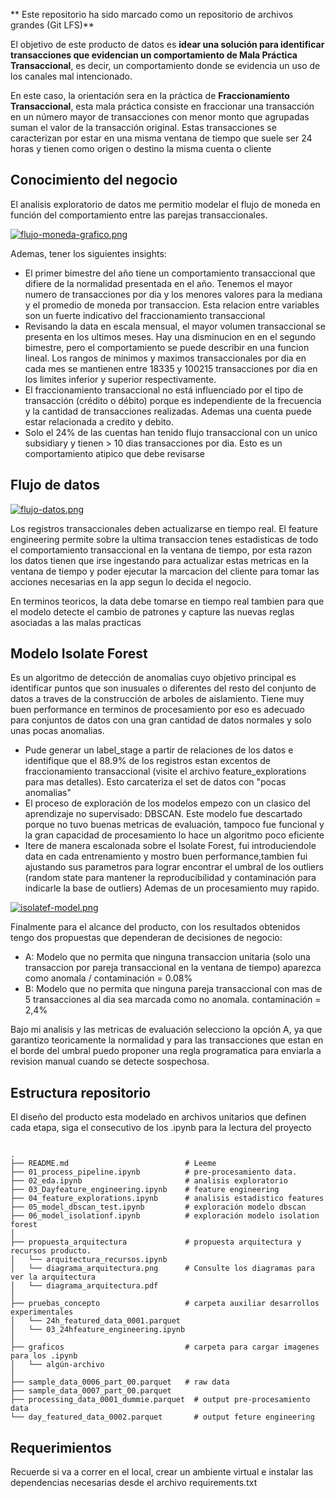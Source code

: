 

** Este repositorio ha sido marcado como un repositorio de archivos grandes (Git LFS)**

El objetivo de este producto de datos es **idear una solución para identificar transacciones que evidencian un comportamiento de Mala Práctica Transaccional**, es decir, un comportamiento donde se evidencia un uso de los canales mal intencionado.

En este caso, la orientación sera en la práctica de **Fraccionamiento Transaccional**, esta mala práctica consiste en fraccionar una transacción en un número mayor de transacciones con menor monto que agrupadas suman el valor de la transacción original. Estas transacciones se caracterizan por estar en una misma ventana de tiempo que suele ser 24 horas y tienen como origen o destino la misma cuenta o cliente

## Conocimiento del negocio

El analisis exploratorio de datos me permitio modelar el flujo de moneda en función del comportamiento entre las parejas transaccionales. 

[![flujo-moneda-grafico.png](https://i.postimg.cc/d1QGmvN2/flujo-moneda-grafico.png)](https://postimg.cc/QBPBjL3C)

Ademas, tener los siguientes insights: 

* El primer bimestre del año tiene un comportamiento transaccional que difiere de la normalidad presentada en el año. Tenemos el mayor numero de transacciones por dia y los menores valores para la mediana y el promedio de moneda por transaccion. Esta relacion entre variables son un fuerte indicativo del fraccionamiento transaccional
* Revisando la data en escala mensual, el mayor volumen transaccional se presenta en los ultimos meses. Hay una disminucion en en el segundo bimestre, pero el comportamiento se puede describir en una funcion lineal. Los rangos de minimos y maximos transaccionales por dia en cada mes se mantienen entre 18335 y 100215 transacciones por dia en los limites inferior y superior respectivamente. 
* El fraccionamiento transaccional no está influenciado por el tipo de transacción (crédito o débito) porque es independiente de la frecuencia y la cantidad de transacciones realizadas. Ademas una cuenta puede estar relacionada a credito y debito. 
* Solo el 24% de las cuentas han tenido flujo transaccional con un unico subsidiary y tienen > 10 dias transacciones por dia. Esto es un comportamiento atipico que debe revisarse


## Flujo de datos

[![flujo-datos.png](https://i.postimg.cc/W1btKQ3b/flujo-datos.png)](https://postimg.cc/N5Sg2CmW)

Los registros transaccionales deben actualizarse en tiempo real. El feature engineering permite sobre la ultima transaccion tenes estadisticas de todo el comportamiento transaccional en la ventana de tiempo, por esta razon los datos tienen que irse ingestando para actualizar estas metricas en la ventana de tiempo y poder ejecutar la marcacion del cliente para tomar las acciones necesarias en la app segun lo decida el negocio. 

En terminos teoricos, la data debe tomarse en tiempo real tambien para que el modelo detecte el cambio de patrones y capture las nuevas reglas asociadas a las malas practicas

## Modelo Isolate Forest

Es un algoritmo de detección de anomalias cuyo objetivo principal es identificar puntos que son inusuales o diferentes del resto del conjunto de datos a traves de la construcción de arboles de aislamiento. Tiene muy buen performance en terminos de procesamiento por eso es adecuado para conjuntos de datos con una gran cantidad de datos normales y solo unas pocas anomalias. 

* Pude generar un label_stage a partir de relaciones de los datos e identifique que el 88.9% de los registros estan excentos de fraccionamiento transaccional (visite el archivo feature_explorations para mas detalles). Esto carcateriza el set de datos con "pocas anomalias"
* El proceso de exploración de los modelos empezo con un clasico del aprendizaje no supervisado: DBSCAN. Este modelo fue descartado porque no tuvo buenas metricas de evaluación, tampoco fue funcional y la gran capacidad de procesamiento lo hace un algoritmo poco eficiente
* Itere de manera escalonada sobre el Isolate Forest, fui introduciendole data en cada entrenamiento y mostro buen performance,tambien fui ajustando sus parametros para lograr encontrar el umbral de los outliers (random state para mantener la reproducibilidad y contaminación para indicarle la base de outliers) Ademas de un procesamiento muy rapido. 

[![isolatef-model.png](https://i.postimg.cc/cHyTw6Vr/isolatef-model.png)](https://postimg.cc/Y4R1w22H)

Finalmente para el alcance del producto, con los resultados obtenidos tengo dos propuestas que dependeran de decisiones de negocio:

- A: Modelo que no permita que ninguna transaccion unitaria (solo una transaccion por pareja transaccional en la ventana de tiempo) aparezca como anomala / contaminación = 0.08%
- B: Modelo que no permita que ninguna pareja transaccional con mas de 5 transacciones al dia sea marcada como no anomala. contaminación = 2,4%

Bajo mi analisis  y las metricas de evaluación selecciono la opción A, ya que garantizo teoricamente la normalidad y para las transacciones que estan en el borde del umbral puedo proponer una regla programatica para enviarla a revision manual cuando se detecte sospechosa. 




## Estructura repositorio

El diseño del producto esta modelado en archivos unitarios que definen cada etapa, siga el consecutivo de los .ipynb para la lectura del proyecto


```linux

.
├── README.md                          # Leeme
├── 01_process_pipeline.ipynb          # pre-procesamiento data.
├── 02_eda.ipynb                       # analisis exploratorio
├── 03_Dayfeature_engineering.ipynb    # feature engineering
├── 04_feature_explorations.ipynb      # analisis estadistico features
├── 05_model_dbscan_test.ipynb         # exploración modelo dbscan
├── 06_model_isolationf.ipynb          # exploración modelo isolation forest
│
├── propuesta_arquitectura             # propuesta arquitectura y recursos producto.
│   └── arquitectura_recursos.ipynb    
│   └── diagrama_arquitectura.png      # Consulte los diagramas para ver la arquitectura
│   └── diagrama_arquitectura.pdf
│
├── pruebas_concepto                   # carpeta auxiliar desarrollos experimentales
│   └── 24h_featured_data_0001.parquet
│   └── 03_24hfeature_engineering.ipynb
│
├── graficos                           # carpeta para cargar imagenes para los .ipynb
│   └── algún-archivo
│
├── sample_data_0006_part_00.parquet   # raw data
├── sample_data_0007_part_00.parquet
├── processing_data_0001_dummie.parquet  # output pre-procesamiento data
└── day_featured_data_0002.parquet       # output feture engineering

```

## Requerimientos

Recuerde si va a correr en el local, crear un ambiente virtual e instalar las dependencias necesarias desde el archivo requirements.txt

